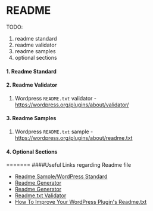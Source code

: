 # README

TODO:
1. readme standard
2. readme validator
3. readme samples
4. optional sections

#### 1. Readme Standard

#### 2. Readme Validator
1. Wordpress `README.txt` validator - https://wordpress.org/plugins/about/validator/

#### 3. Readme Samples
1. Wordpress `README.txt` sample - https://wordpress.org/plugins/about/readme.txt

#### 4. Optional Sections
=======
####Useful Links regarding Readme file
* [Readme Sample/WordPress Standard](https://wordpress.org/plugins/about/readme.txt)
* [Readme Generator](http://generatewp.com/plugin-readme/)
* [Readme Generator](http://sudarmuthu.com/wordpress/wp-readme/)
* [Readme.txt Validator](https://wordpress.org/plugins/about/validator/)
* [How To Improve Your WordPress Plugin's Readme.txt](http://www.smashingmagazine.com/2011/11/23/improve-wordpress-plugins-readme-txt/)
